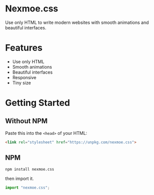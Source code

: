 # Nexmoe.css

Use only HTML to write modern websites with smooth animations and beautiful interfaces.

# Features

- Use only HTML
- Smooth animations
- Beautiful interfaces
- Responsive
- Tiny size

# Getting Started

## Without NPM

Paste this into the `<head>` of your HTML:

```html
<link rel="stylesheet" href="https://unpkg.com/nexmoe.css">
```

## NPM

```sh
npm install nexmoe.css
```

then import it.

```js
import "nexmoe.css";
```
